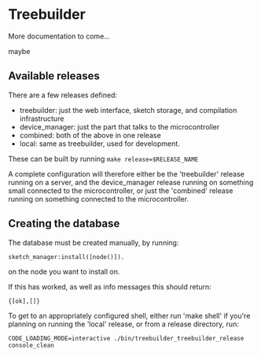 # Treebuilder

More documentation to come...

maybe

## Available releases

There are a few releases defined:

- treebuilder: just the web interface, sketch storage, and compilation
  infrastructure
- device_manager: just the part that talks to the microcontroller
- combined: both of the above in one release
- local: same as treebuilder, used for development.

These can be built by running `make release=$RELEASE_NAME`

A complete configuration will therefore either be the 'treebuilder' release
running on a server, and the device_manager release running on something small
connected to the microcontroller, or just the 'combined' release running on
something connected to the microcontroller.

## Creating the database

The database must be created manually, by running:

    sketch_manager:install([node()]).

on the node you want to install on.

If this has worked, as well as info messages this should return:
    
    {[ok],[]}

To get to an appropriately configured shell, either run 'make shell' if you're
planning on running the 'local' release, or from a release directory, run:

    CODE_LOADING_MODE=interactive ./bin/treebuilder_treebuilder_release console_clean
